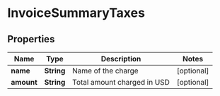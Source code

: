 

# InvoiceSummaryTaxes


## Properties

| Name | Type | Description | Notes |
|------------ | ------------- | ------------- | -------------|
|**name** | **String** | Name of the charge |  [optional] |
|**amount** | **String** | Total amount charged in USD |  [optional] |



